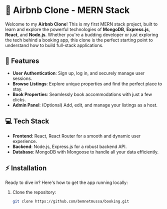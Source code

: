 # 🌟 Airbnb Clone - MERN Stack

Welcome to my **Airbnb Clone**! This is my first MERN stack project, built to learn and explore the powerful technologies of **MongoDB**, **Express.js**, **React**, and **Node.js**. Whether you're a budding developer or just exploring the tech behind a booking app, this clone is the perfect starting point to understand how to build full-stack applications.

## 🚀 Features

- **User Authentication**: Sign up, log in, and securely manage user sessions.
- **Browse Listings**: Explore unique properties and find the perfect place to stay.
- **Book Properties**: Seamlessly book accommodations with just a few clicks.
- **Admin Panel**: (Optional) Add, edit, and manage your listings as a host.

## 💻 Tech Stack

- **Frontend**: React, React Router for a smooth and dynamic user experience.
- **Backend**: Node.js, Express.js for a robust backend API.
- **Database**: MongoDB with Mongoose to handle all your data efficiently.

## ⚡️ Installation

Ready to dive in? Here's how to get the app running locally:

1. Clone the repository:
   ```bash
   git clone https://github.com/bemnetmussa/booking.git
